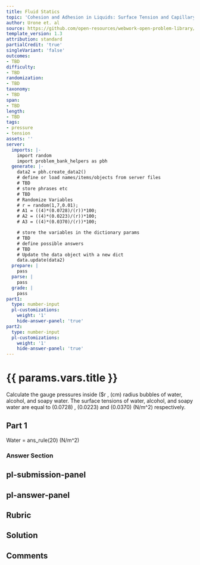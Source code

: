 ```yaml
---
title: Fluid Statics
topic: 'Cohesion and Adhesion in Liquids: Surface Tension and Capillary Action'
author: Urone et. al
source: https://github.com/open-resources/webwork-open-problem-library/tree/master/Contrib/BrockPhysics/College_Physics_Urone/11.Fluid_Statics/NU_U17-11-08-009.pg
template_version: 1.3
attribution: standard
partialCredit: 'true'
singleVariant: 'false'
outcomes:
- TBD
difficulty:
- TBD
randomization:
- TBD
taxonomy:
- TBD
span:
- TBD
length:
- TBD
tags:
- pressure
- tension
assets: ''
server:
  imports: |-
    import random
    import problem_bank_helpers as pbh
  generate: |-
    data2 = pbh.create_data2()
    # define or load names/items/objects from server files
    # TBD
    # store phrases etc
    # TBD
    # Randomize Variables
    # r = random(1,7,0.01);
    # A1 = ((4)*(0.0728)/(r))*100;
    # A2 = ((4)*(0.0223)/(r))*100;
    # A3 = ((4)*(0.0370)/(r))*100;

    # store the variables in the dictionary params
    # TBD
    # define possible answers
    # TBD
    # Update the data object with a new dict
    data.update(data2)
  prepare: |
    pass
  parse: |
    pass
  grade: |
    pass
part1:
  type: number-input
  pl-customizations:
    weight: '1'
    hide-answer-panel: 'true'
part2:
  type: number-input
  pl-customizations:
    weight: '1'
    hide-answer-panel: 'true'
---
```


# {{ params.vars.title }} 


Calculate the gauge pressures inside ($r , (cm) radius bubbles of water, alcohol, and soapy water. The surface tensions of water, alcohol, and soapy water are equal to (0.0728) , (0.0223) and (0.0370) (N/m^2) respectively.

## Part 1 
Water = ans_rule(20) (N/m^2) 


 ### Answer Section


## pl-submission-panel 


## pl-answer-panel 


## Rubric 


## Solution 


## Comments 


